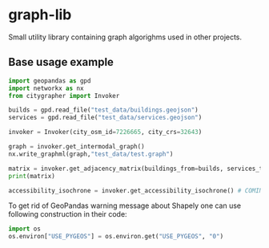 # graph-lib

Small utility library containing graph algorighms used in other projects.

## Base usage example

```python
import geopandas as gpd
import networkx as nx
from citygrapher import Invoker

builds = gpd.read_file("test_data/buildings.geojson")
services = gpd.read_file("test_data/services.geojson")

invoker = Invoker(city_osm_id=7226665, city_crs=32643)

graph = invoker.get_intermodal_graph()
nx.write_graphml(graph,"test_data/test.graph")

matrix = invoker.get_adjacency_matrix(buildings_from=builds, services_to=services, weight="time_min")
print(matrix)

accessibility_isochrone = invoker.get_accessibility_isochrone() # COMING SOON!
```

To get rid of GeoPandas warning message about Shapely one can use following construction in their code:
```python
import os
os.environ["USE_PYGEOS"] = os.environ.get("USE_PYGEOS", "0")
```
